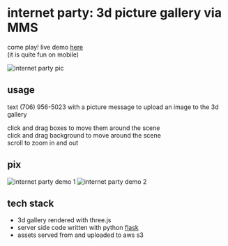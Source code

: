# internet party: 3d picture gallery via MMS
come play! live demo [here](https://internet-party.herokuapp.com/)  
(it is quite fun on mobile)

![internet party pic](http://i.imgur.com/zboa1Ls.jpg?1)

## usage
text (706) 956-5023 with a picture message to upload an image to the 3d gallery

click and drag boxes to move them around the scene  
click and drag background to move around the scene  
scroll to zoom in and out

## pix
![internet party demo 1](http://i.imgur.com/tNJZWlK.png)
![internet party demo 2](http://i.imgur.com/NDoa6oj.png)

## tech stack
- 3d gallery rendered with three.js
- server side code written with python [flask](http://flask.pocoo.org/)
- assets served from and uploaded to aws s3
